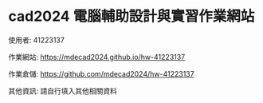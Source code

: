 # cad2024 電腦輔助設計與實習作業網站

使用者: 41223137

作業網站: https://mdecad2024.github.io/hw-41223137

作業倉儲: https://github.com/mdecad2024/hw-41223137

其他資訊: 請自行填入其他相關資料
